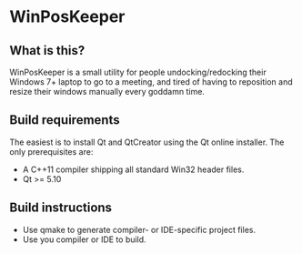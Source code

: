 # WinPosKeeper

## What is this?
WinPosKeeper is a small utility for people undocking/redocking their Windows 7+ laptop to go to a meeting, and tired of having to reposition and resize their windows manually every goddamn time.

## Build requirements
The easiest is to install Qt and QtCreator using the Qt online installer. The only prerequisites are:   
* A C++11 compiler shipping all standard Win32 header files.
* Qt >= 5.10

## Build instructions
* Use qmake to generate compiler- or IDE-specific project files.
* Use you compiler or IDE to build.
